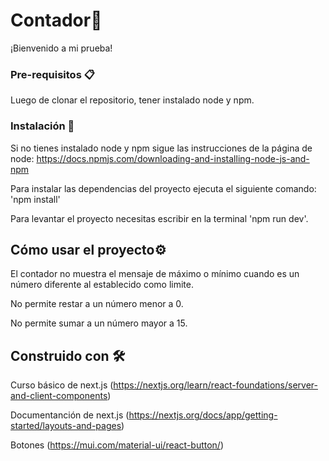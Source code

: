 # Contador🚀

¡Bienvenido a mi prueba!

### Pre-requisitos 📋

Luego de clonar el repositorio, tener instalado node y npm.

### Instalación 🔧

Si no tienes instalado node y npm sigue las instrucciones de la página de node: https://docs.npmjs.com/downloading-and-installing-node-js-and-npm

Para instalar las dependencias del proyecto ejecuta el siguiente comando: 'npm install'

Para levantar el proyecto necesitas escribir en la terminal 'npm run dev'.

## Cómo usar el proyecto⚙️

El contador no muestra el mensaje de máximo o mínimo cuando es un número diferente al establecido como limite.

No permite restar a un número menor a 0.

No permite sumar a un número mayor a 15.

## Construido con 🛠️

Curso básico de next.js (https://nextjs.org/learn/react-foundations/server-and-client-components)

Documentanción de next.js (https://nextjs.org/docs/app/getting-started/layouts-and-pages)

Botones (https://mui.com/material-ui/react-button/)
